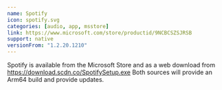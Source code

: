 ```yaml
---
name: Spotify
icon: spotify.svg
categories: [audio, app, msstore]
link: https://www.microsoft.com/store/productid/9NCBCSZSJRSB
support: native
versionFrom: "1.2.20.1210"
---
```


Spotify is available from the Microsoft Store and as a web download from https://download.scdn.co/SpotifySetup.exe
Both sources will provide an Arm64 build and provide updates.
